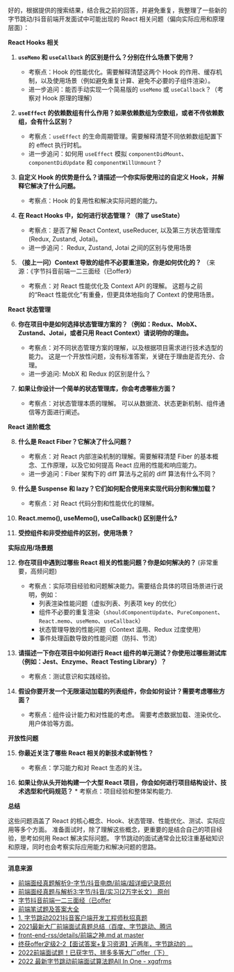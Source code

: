 好的，根据提供的搜索结果，结合我之前的回答，并避免重复，我整理了一些新的字节跳动/抖音前端开发面试中可能出现的 React 相关问题（偏向实际应用和原理层面）：

**React Hooks 相关**

1.  **`useMemo` 和 `useCallback` 的区别是什么？分别在什么场景下使用？**
    *   考察点：Hook 的性能优化。需要解释清楚这两个 Hook 的作用、缓存机制，以及使用场景（例如避免重复计算、避免不必要的子组件渲染）。
    *   进一步追问：能否手动实现一个简易版的 `useMemo` 或 `useCallback`？（考察对 Hook 原理的理解）

2.  **`useEffect` 的依赖数组有什么作用？如果依赖数组为空数组，或者不传依赖数组，会有什么区别？**
    *   考察点：`useEffect` 的生命周期管理。需要解释清楚不同依赖数组配置下的 effect 执行时机。
    *   进一步追问：如何用 `useEffect` 模拟 `componentDidMount`、`componentDidUpdate` 和 `componentWillUnmount`？

3.  **自定义 Hook 的优势是什么？请描述一个你实际使用过的自定义 Hook，并解释它解决了什么问题。**
    *   考察点：Hook 的复用性和解决实际问题的能力。

4.  **在 React Hooks 中，如何进行状态管理？（除了 useState）**
     *  考察点：是否了解 React Context, useReducer, 以及第三方状态管理库(Redux, Zustand, Jotai)。
     *  进一步追问： Redux, Zustand, Jotai 之间的区别与使用场景

5. **（接上一问）Context 导致的组件不必要重渲染，你是如何优化的？** （来源：《字节抖音前端一二三面经（已offer》）
    *  考察点：对 React 性能优化及 Context API 的理解。  这题与之前的“React 性能优化”有重叠，但更具体地指向了 Context 的使用场景。

**React 状态管理**

6.  **你在项目中是如何选择状态管理方案的？（例如：Redux、MobX、Zustand、Jotai，或者只用 React Context）请说明你的理由。**
    *   考察点：对不同状态管理方案的理解，以及根据项目需求进行技术选型的能力。  这是一个开放性问题，没有标准答案，关键在于理由是否充分、合理。
    *  进一步追问: MobX 和 Redux 的区别是什么？

7.  **如果让你设计一个简单的状态管理库，你会考虑哪些方面？**
    *   考察点：对状态管理本质的理解。  可以从数据流、状态更新机制、组件通信等方面进行阐述。

**React 进阶概念**

8.  **什么是 React Fiber？它解决了什么问题？**
    *   考察点：对 React 内部渲染机制的理解。需要解释清楚 Fiber 的基本概念、工作原理，以及它如何提高 React 应用的性能和响应能力。
    *   进一步追问：Fiber 架构下的 diff 算法与之前的 diff 算法有什么不同？

9.  **什么是 Suspense 和 lazy？它们如何配合使用来实现代码分割和懒加载？**
    *   考察点：对 React 代码分割和性能优化的理解。

10. **React.memo(), useMemo(), useCallback() 区别是什么?**

11. **受控组件和非受控组件的区别，使用场景？**

**实际应用/场景题**

12. **你在项目中遇到过哪些 React 相关的性能问题？你是如何解决的？** (非常重要，高频问题)
    *   考察点：实际项目经验和问题解决能力。需要结合具体的项目场景进行说明，例如：
        *   列表渲染性能问题（虚拟列表、列表项 key 的优化）
        *   组件不必要的重复渲染（`shouldComponentUpdate`、`PureComponent`、`React.memo`、`useMemo`、`useCallback`）
        *   状态管理导致的性能问题（Context 滥用、Redux 过度使用）
        *   事件处理函数导致的性能问题（防抖、节流）

13. **请描述一下你在项目中如何进行 React 组件的单元测试？你使用过哪些测试库（例如：Jest、Enzyme、React Testing Library）？**
    *   考察点：测试意识和实践经验。

14. **假设你要开发一个无限滚动加载的列表组件，你会如何设计？需要考虑哪些方面？**
    *   考察点：组件设计能力和对性能的考虑。  需要考虑数据加载、渲染优化、用户体验等方面。

**开放性问题**

15. **你最近关注了哪些 React 相关的新技术或新特性？**
    *   考察点：学习能力和对 React 生态的关注。

16.  **如果让你从头开始构建一个大型 React 项目，你会如何进行项目结构设计、技术选型和代码规范？**
    *    考察点：项目经验和整体架构能力.

**总结**

这些问题涵盖了 React 的核心概念、Hook、状态管理、性能优化、测试、实际应用等多个方面。 准备面试时，除了理解这些概念，更重要的是结合自己的项目经验，思考如何用 React 解决实际问题。 字节跳动的面试通常会比较注重基础知识和原理，同时也会考察实际应用能力和解决问题的思路。


---
**消息来源**
- [前端面经真题解析9-字节/抖音电商/前端/超详细记录原创](https://blog.csdn.net/LangLiGeLangLang/article/details/131351492)
- [前端面经真题与解析3:字节/抖音/实习(2万字长文） 原创](https://blog.csdn.net/LangLiGeLangLang/article/details/130734752)
- [字节抖音前端一二三面经（已offer](https://www.nowcoder.com/discuss/353157534942961664)
- [前端笔试题及答案大全](https://www.douyin.com/search/%E5%89%8D%E7%AB%AF%E7%AC%94%E8%AF%95%E9%A2%98%E5%8F%8A%E7%AD%94%E6%A1%88%E5%A4%A7%E5%85%A8)
- [1. 字节跳动2021抖音客户端开发工程师秋招真题](https://developer.aliyun.com/article/1292862)
- [2021最新大厂前端面试真题总结（百度、字节跳动、腾讯](https://juejin.cn/post/6959049853003366430)
- [front-end-rss/details/前端之神.md at master](https://github.com/ChanceYu/front-end-rss/blob/master/details/%E5%89%8D%E7%AB%AF%E4%B9%8B%E7%A5%9E.md)
- [终获offer定级2-2【面试答案+复习资源】近两年，字节跳动的 ...](https://juejin.cn/post/6844904103814889479)
- [2022前端面试题！已获字节、拼多多等大厂offer（下）](https://www.nowcoder.com/discuss/353159139310379008)
- [2022 最新字节跳动前端面试算法题All In One - xgqfrms](https://www.cnblogs.com/xgqfrms/p/16372741.html)
